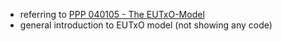 - referring to [PPP 040105 - The EUTxO-Model](https://www.youtube.com/watch?v=ulYDNaEKf4g)
- general introduction to EUTxO model (not showing any code)